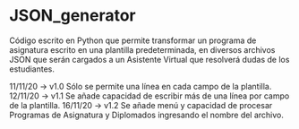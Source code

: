 # JSON_generator
Código escrito en Python que permite transformar un programa de asignatura escrito en una plantilla predeterminada, en diversos archivos JSON que serán cargados a un Asistente Virtual que resolverá dudas de los estudiantes.

11/11/20 -> v1.0 Sólo se permite una línea en cada campo de la plantilla.\
12/11/20 -> v1.1 Se añade capacidad de escribir más de una línea por campo de la plantilla.
16/11/20 -> v1.2 Se añade menú y capacidad de procesar Programas de Asignatura y Diplomados ingresando el nombre del archivo. 